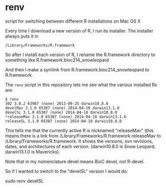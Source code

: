 renv
====

script for switching between different R installations on Mac OS X

Every time I download a new version of R, I run its installer. The installer always puts it in

    /Library/Frameworks/R.framework

So after I install each version of R, I rename the R.framework directory to something like
R.framework.bioc214_snowleopard

And then I make a symlink from R.framework.bioc214_snowleopard to R.framework.

The `renv` script in this repository lets me see what the various installed Rs are:

    $ renv 
    302 3.0.2 63987 (none) 2013-09-25 darwin10.8.0
    develMav 3.1.0 65387 (none) 2014-04-10 darwin13.1.0
    develSL 3.1.0 65387 (none) 2014-04-10 darwin10.8.0
    *releaseMav 3.1.0 65387 (none) 2014-04-10 darwin13.1.0
    releaseSL 3.1.0 65387 (none) 2014-04-10 darwin10.8.0

This tells me that the currently active R is nicknamed "releaseMav" (this means there is a link from /Library/Frameworks/R.framework.releaseMav to /Library/Frameworks/R.framework. It shows the versions, svn revisions, dates, and architectures of each version. (darwin10.8.0 is Snow Leopard; darwin13.1.0 is Mavericks).

Note that in my nomenclature devel means BioC devel, not R-devel. 

So if I wanted to switch to the "develSL" version I would do:

sudo renv develSL




> 